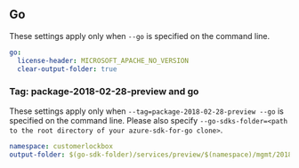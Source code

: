 ## Go

These settings apply only when `--go` is specified on the command line.

```yaml $(go)
go:
  license-header: MICROSOFT_APACHE_NO_VERSION
  clear-output-folder: true
```

### Tag: package-2018-02-28-preview and go

These settings apply only when `--tag=package-2018-02-28-preview --go` is specified on the command line.
Please also specify `--go-sdks-folder=<path to the root directory of your azure-sdk-for-go clone>`.

```yaml $(tag) == 'package-2018-02-28-preview' && $(go)
namespace: customerlockbox
output-folder: $(go-sdk-folder)/services/preview/$(namespace)/mgmt/2018-02-28-preview/$(namespace)
```
